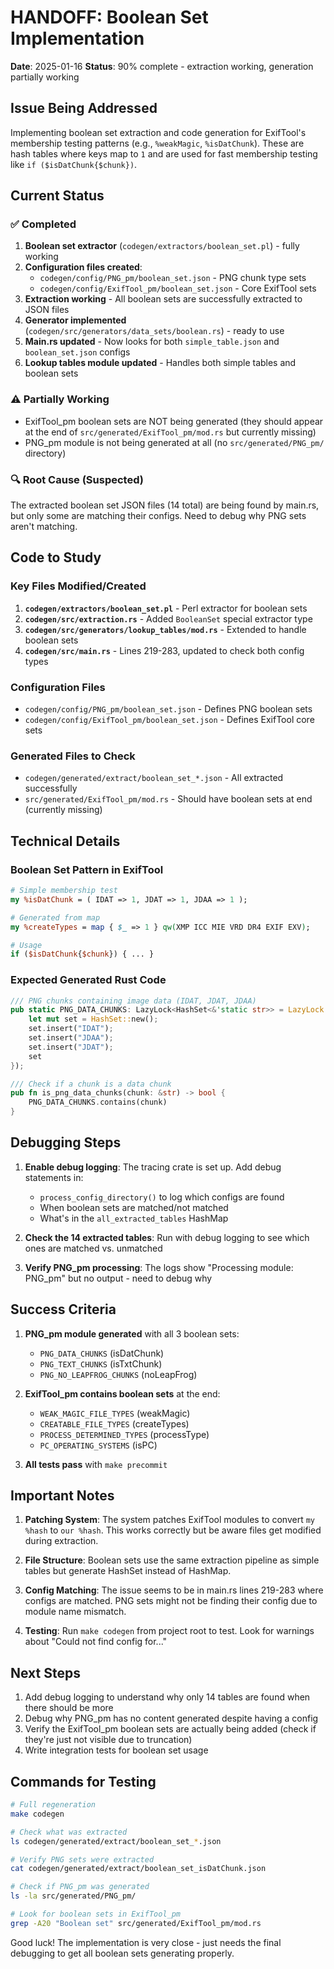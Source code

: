 # HANDOFF: Boolean Set Implementation

**Date**: 2025-01-16
**Status**: 90% complete - extraction working, generation partially working

## Issue Being Addressed

Implementing boolean set extraction and code generation for ExifTool's membership testing patterns (e.g., `%weakMagic`, `%isDatChunk`). These are hash tables where keys map to `1` and are used for fast membership testing like `if ($isDatChunk{$chunk})`.

## Current Status

### ✅ Completed
1. **Boolean set extractor** (`codegen/extractors/boolean_set.pl`) - fully working
2. **Configuration files created**:
   - `codegen/config/PNG_pm/boolean_set.json` - PNG chunk type sets
   - `codegen/config/ExifTool_pm/boolean_set.json` - Core ExifTool sets
3. **Extraction working** - All boolean sets are successfully extracted to JSON files
4. **Generator implemented** (`codegen/src/generators/data_sets/boolean.rs`) - ready to use
5. **Main.rs updated** - Now looks for both `simple_table.json` and `boolean_set.json` configs
6. **Lookup tables module updated** - Handles both simple tables and boolean sets

### ⚠️ Partially Working
- ExifTool_pm boolean sets are NOT being generated (they should appear at the end of `src/generated/ExifTool_pm/mod.rs` but currently missing)
- PNG_pm module is not being generated at all (no `src/generated/PNG_pm/` directory)

### 🔍 Root Cause (Suspected)
The extracted boolean set JSON files (14 total) are being found by main.rs, but only some are matching their configs. Need to debug why PNG sets aren't matching.

## Code to Study

### Key Files Modified/Created
1. **`codegen/extractors/boolean_set.pl`** - Perl extractor for boolean sets
2. **`codegen/src/extraction.rs`** - Added `BooleanSet` special extractor type
3. **`codegen/src/generators/lookup_tables/mod.rs`** - Extended to handle boolean sets
4. **`codegen/src/main.rs`** - Lines 219-283, updated to check both config types

### Configuration Files
- `codegen/config/PNG_pm/boolean_set.json` - Defines PNG boolean sets
- `codegen/config/ExifTool_pm/boolean_set.json` - Defines ExifTool core sets

### Generated Files to Check
- `codegen/generated/extract/boolean_set_*.json` - All extracted successfully
- `src/generated/ExifTool_pm/mod.rs` - Should have boolean sets at end (currently missing)

## Technical Details

### Boolean Set Pattern in ExifTool
```perl
# Simple membership test
my %isDatChunk = ( IDAT => 1, JDAT => 1, JDAA => 1 );

# Generated from map
my %createTypes = map { $_ => 1 } qw(XMP ICC MIE VRD DR4 EXIF EXV);

# Usage
if ($isDatChunk{$chunk}) { ... }
```

### Expected Generated Rust Code
```rust
/// PNG chunks containing image data (IDAT, JDAT, JDAA)
pub static PNG_DATA_CHUNKS: LazyLock<HashSet<&'static str>> = LazyLock::new(|| {
    let mut set = HashSet::new();
    set.insert("IDAT");
    set.insert("JDAA");
    set.insert("JDAT");
    set
});

/// Check if a chunk is a data chunk
pub fn is_png_data_chunks(chunk: &str) -> bool {
    PNG_DATA_CHUNKS.contains(chunk)
}
```

## Debugging Steps

1. **Enable debug logging**: The tracing crate is set up. Add debug statements in:
   - `process_config_directory()` to log which configs are found
   - When boolean sets are matched/not matched
   - What's in the `all_extracted_tables` HashMap

2. **Check the 14 extracted tables**: Run with debug logging to see which ones are matched vs. unmatched

3. **Verify PNG_pm processing**: The logs show "Processing module: PNG_pm" but no output - need to debug why

## Success Criteria

1. **PNG_pm module generated** with all 3 boolean sets:
   - `PNG_DATA_CHUNKS` (isDatChunk)
   - `PNG_TEXT_CHUNKS` (isTxtChunk)  
   - `PNG_NO_LEAPFROG_CHUNKS` (noLeapFrog)

2. **ExifTool_pm contains boolean sets** at the end:
   - `WEAK_MAGIC_FILE_TYPES` (weakMagic)
   - `CREATABLE_FILE_TYPES` (createTypes)
   - `PROCESS_DETERMINED_TYPES` (processType)
   - `PC_OPERATING_SYSTEMS` (isPC)

3. **All tests pass** with `make precommit`

## Important Notes

1. **Patching System**: The system patches ExifTool modules to convert `my %hash` to `our %hash`. This works correctly but be aware files get modified during extraction.

2. **File Structure**: Boolean sets use the same extraction pipeline as simple tables but generate HashSet instead of HashMap.

3. **Config Matching**: The issue seems to be in main.rs lines 219-283 where configs are matched. PNG sets might not be finding their config due to module name mismatch.

4. **Testing**: Run `make codegen` from project root to test. Look for warnings about "Could not find config for..."

## Next Steps

1. Add debug logging to understand why only 14 tables are found when there should be more
2. Debug why PNG_pm has no content generated despite having a config
3. Verify the ExifTool_pm boolean sets are actually being added (check if they're just not visible due to truncation)
4. Write integration tests for boolean set usage

## Commands for Testing

```bash
# Full regeneration
make codegen

# Check what was extracted
ls codegen/generated/extract/boolean_set_*.json

# Verify PNG sets were extracted  
cat codegen/generated/extract/boolean_set_isDatChunk.json

# Check if PNG_pm was generated
ls -la src/generated/PNG_pm/

# Look for boolean sets in ExifTool_pm
grep -A20 "Boolean set" src/generated/ExifTool_pm/mod.rs
```

Good luck! The implementation is very close - just needs the final debugging to get all boolean sets generating properly.
